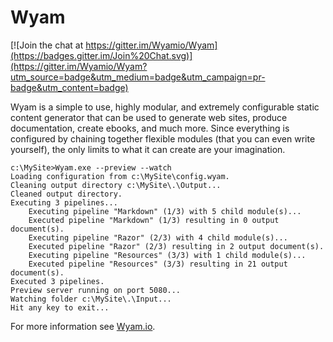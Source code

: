 # Wyam

[![Join the chat at https://gitter.im/Wyamio/Wyam](https://badges.gitter.im/Join%20Chat.svg)](https://gitter.im/Wyamio/Wyam?utm_source=badge&utm_medium=badge&utm_campaign=pr-badge&utm_content=badge)

Wyam is a simple to use, highly modular, and extremely configurable static content generator that can be used to generate web sites, produce documentation, create ebooks, and much more. Since everything is configured by chaining together flexible modules (that you can even write yourself), the only limits to what it can create are your imagination.

```
c:\MySite>Wyam.exe --preview --watch
Loading configuration from c:\MySite\config.wyam.
Cleaning output directory c:\MySite\.\Output...
Cleaned output directory.
Executing 3 pipelines...
    Executing pipeline "Markdown" (1/3) with 5 child module(s)...
    Executed pipeline "Markdown" (1/3) resulting in 0 output document(s).
    Executing pipeline "Razor" (2/3) with 4 child module(s)...
    Executed pipeline "Razor" (2/3) resulting in 2 output document(s).
    Executing pipeline "Resources" (3/3) with 1 child module(s)...
    Executed pipeline "Resources" (3/3) resulting in 21 output document(s).
Executed 3 pipelines.
Preview server running on port 5080...
Watching folder c:\MySite\.\Input...
Hit any key to exit...	
```

For more information see [Wyam.io](http://wyam.io).
